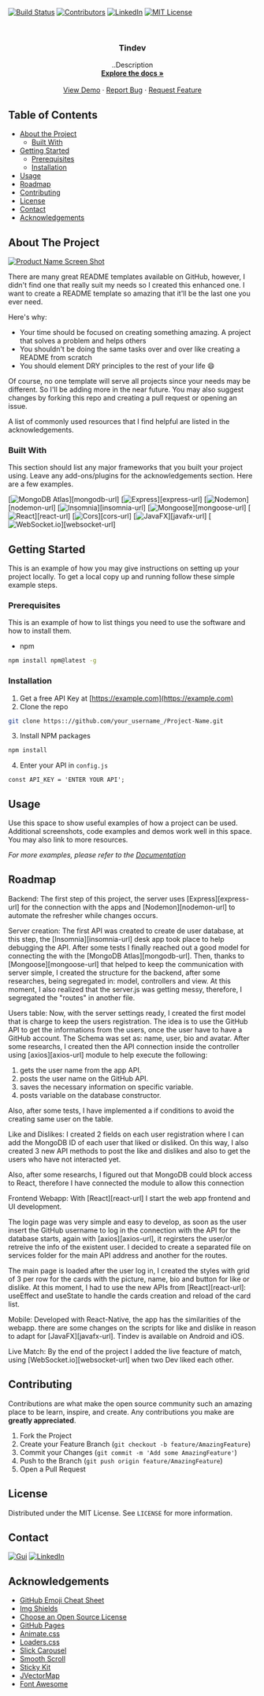 <!-- PROJECT SHIELDS -->

[![Build Status][build-shield]]()
[![Contributors][contributors-shield]]()
[![LinkedIn][linkedin-shield]][linkedin-url]
[![MIT License][license-shield]][license-url]

<!-- PROJECT LOGO -->
<br />
<p align="center">

  <h3 align="center">Tindev</h3>

  <p align="center">
    ..Description
    <br />
    <a href="https://github.com/guiaramos/tindev"><strong>Explore the docs »</strong></a>
    <br />
    <br />
    <a href="https://github.com/guiaramos/tindev">View Demo</a>
    ·
    <a href="https://github.com/guiaramos/tindev/issues">Report Bug</a>
    ·
    <a href="https://github.com/guiaramos/tindev/issues">Request Feature</a>
  </p>
</p>

<!-- TABLE OF CONTENTS -->

## Table of Contents

- [About the Project](#about-the-project)
  - [Built With](#built-with)
- [Getting Started](#getting-started)
  - [Prerequisites](#prerequisites)
  - [Installation](#installation)
- [Usage](#usage)
- [Roadmap](#roadmap)
- [Contributing](#contributing)
- [License](#license)
- [Contact](#contact)
- [Acknowledgements](#acknowledgements)

<!-- ABOUT THE PROJECT -->

## About The Project

[![Product Name Screen Shot][product-screenshot]](https://example.com)

There are many great README templates available on GitHub, however, I didn't find one that really suit my needs so I created this enhanced one. I want to create a README template so amazing that it'll be the last one you ever need.

Here's why:

- Your time should be focused on creating something amazing. A project that solves a problem and helps others
- You shouldn't be doing the same tasks over and over like creating a README from scratch
- You should element DRY principles to the rest of your life :smile:

Of course, no one template will serve all projects since your needs may be different. So I'll be adding more in the near future. You may also suggest changes by forking this repo and creating a pull request or opening an issue.

A list of commonly used resources that I find helpful are listed in the acknowledgements.

### Built With

This section should list any major frameworks that you built your project using. Leave any add-ons/plugins for the acknowledgements section. Here are a few examples.

[![MongoDB Atlas][mongodb-shield]][mongodb-url]
[![Express][express-shield]][express-url]
[![Nodemon][nodemon-shield]][nodemon-url]
[![Insomnia][insomnia-shield]][insomnia-url]
[![Mongoose][mongoose-shield]][mongoose-url]
[![React][react-shield]][react-url]
[![Cors][cors-shield]][cors-url]
[![JavaFX][javafx-shield]][javafx-url]
[![WebSocket.io][websocket-shield]][websocket-url]

<!-- GETTING STARTED -->

## Getting Started

This is an example of how you may give instructions on setting up your project locally.
To get a local copy up and running follow these simple example steps.

### Prerequisites

This is an example of how to list things you need to use the software and how to install them.

- npm

```sh
npm install npm@latest -g
```

### Installation

1. Get a free API Key at [https://example.com](https://example.com)
2. Clone the repo

```sh
git clone https:://github.com/your_username_/Project-Name.git
```

3. Install NPM packages

```sh
npm install
```

4. Enter your API in `config.js`

```JS
const API_KEY = 'ENTER YOUR API';
```

<!-- USAGE EXAMPLES -->

## Usage

Use this space to show useful examples of how a project can be used. Additional screenshots, code examples and demos work well in this space. You may also link to more resources.

_For more examples, please refer to the [Documentation](https://example.com)_

<!-- ROADMAP -->

## Roadmap

Backend:
The first step of this project, the server uses [Express][express-url] for the connection with the apps and [Nodemon][nodemon-url] to automate the refresher while changes occurs.

Server creation:
The first API was created to create de user database, at this step, the [Insomnia][insomnia-url] desk app took place to help debugging the API. After some tests I finally reached out a good model for connecting the with the [MongoDB Atlas][mongodb-url]. Then, thanks to [Mongoose][mongoose-url] that helped to keep the communication with server simple, I created the structure for the backend, after some researches, being segregated in: model, controllers and view. At this moment, I also realized that the server.js was getting messy, therefore, I segregated the "routes" in another file.

Users table:
Now, with the server settings ready, I created the first model that is charge to keep the users registration. The idea is to use the GitHub API to get the informations from the users, once the user have to have a GitHub account. The Schema was set as: name, user, bio and avatar.
After some researchs, I created then the API connection inside the controller using [axios][axios-url] module to help execute the following:

1. gets the user name from the app API.
2. posts the user name on the GitHub API.
3. saves the necessary information on specific variable.
4. posts variable on the database constructor.

Also, after some tests, I have implemented a if conditions to avoid the creating same user on the table.

Like and Dislikes:
I created 2 fields on each user registration where I can add the MongoDB ID of each user that liked or disliked. On this way, I also created 3 new API methods to post the like and dislikes and also to get the users who have not interacted yet.

Also, after some researchs, I figured out that MongoDB could block access to React, therefore I have connected the module to allow this connection

Frontend
Webapp:
With [React][react-url] I start the web app frontend and UI development.

The login page was very simple and easy to develop, as soon as the user insert the GitHub username to log in the connection with the API for the database starts, again with [axios][axios-url], it regirsters the user/or retreive the info of the existent user. I decided to create a separated file on services folder for the main API address and another for the routes.

The main page is loaded after the user log in, I created the styles with grid of 3 per row for the cards with the picture, name, bio and button for like or dislike.
At this moment, I had to use the new APIs from [React][react-url]: useEffect and useState to handle the cards creation and reload of the card list.

Mobile:
Developed with React-Native, the app has the similarities of the webapp. there are some changes on the scripts for like and dislike in reason to adapt for [JavaFX][javafx-url]. Tindev is available on Android and iOS.

Live Match:
By the end of the project I added the live feacture of match, using [WebSocket.io][websocket-url] when two Dev liked each other.

<!-- CONTRIBUTING -->

## Contributing

Contributions are what make the open source community such an amazing place to be learn, inspire, and create. Any contributions you make are **greatly appreciated**.

1. Fork the Project
2. Create your Feature Branch (`git checkout -b feature/AmazingFeature`)
3. Commit your Changes (`git commit -m 'Add some AmazingFeature'`)
4. Push to the Branch (`git push origin feature/AmazingFeature`)
5. Open a Pull Request

<!-- LICENSE -->

## License

Distributed under the MIT License. See `LICENSE` for more information.

<!-- CONTACT -->

## Contact

[![Gui][gui-shield]][gui-url]
[![LinkedIn][linkedin-shield]][linkedin-url]

<!-- ACKNOWLEDGEMENTS -->

## Acknowledgements

- [GitHub Emoji Cheat Sheet](https://www.webpagefx.com/tools/emoji-cheat-sheet)
- [Img Shields](https://shields.io)
- [Choose an Open Source License](https://choosealicense.com)
- [GitHub Pages](https://pages.github.com)
- [Animate.css](https://daneden.github.io/animate.css)
- [Loaders.css](https://connoratherton.com/loaders)
- [Slick Carousel](https://kenwheeler.github.io/slick)
- [Smooth Scroll](https://github.com/cferdinandi/smooth-scroll)
- [Sticky Kit](http://leafo.net/sticky-kit)
- [JVectorMap](http://jvectormap.com)
- [Font Awesome](https://fontawesome.com)

<!-- MARKDOWN LINKS & IMAGES -->
<!-- https://www.markdownguide.org/basic-syntax/#reference-style-links -->

[mongodb-shield]:
[mongodb-url]:
[express-shield]:
[express-url]:
[nodemon-shield]:
[nodemon-url]:
[insomnia-shield]:
[insomnia-url]:
[mongoose-shield]:
[mongoose-url]:
[react-shield]:
[react-url]:
[cors-shield]:
[cors-url]:
[javafx-shield]:
[javafx-url]:
[websocket-shield]:
[websocket-url]:
[license-shield]: https://img.shields.io/github/license/guiaramos/Best-README-Template.svg?style=flat-square
[requests-shield]: https://img.shields.io/badge/Requests-python_framework-red.svg?logo=Python
[beautifulsoup-shield]: https://img.shields.io/badge/Beautiful_Soup-python_framework-red.svg?logo=Python
[bokeh-shield]: https://img.shields.io/badge/Bokeh-python_framework-red.svg?logo=Python
[math-shield]: https://img.shields.io/badge/Math-python_framework-red.svg?logo=Python
[jupyter-shield]: https://img.shields.io/badge/Jupyter_Notebook-code%20editor-lightgrey.svg?logo=jupyter
[requests-url]: https://2.python-requests.org/en/master/
[beautifulsoup-url]: https://www.crummy.com/software/BeautifulSoup/bs4/doc/
[bokeh-url]: https://bokeh.pydata.org/en/latest/
[math-url]: https://docs.python.org/3/library/math.html
[jupyter-url]: https://jupyter.org/
[bootstrap4-shield]: https://img.shields.io/badge/Bootstrap%204-front--end%20framework-blue.svg?logo=Bootstrap
[css-shield]: https://img.shields.io/badge/CSS3-front--end-blue.svg?logo=CSS3
[pyenv-shield]: https://img.shields.io/badge/Python_Virtual_Envoriment-database-red.svg?logo=Python
[heruko-shield]: https://img.shields.io/badge/Heroku-server-success.svg?logo=Heroku
[git-shield]: https://img.shields.io/badge/Git-version_control-success.svg?logo=Git
[build-shield]: https://img.shields.io/badge/build-passing-brightgreen.svg?style=flat-square
[contributors-shield]: https://img.shields.io/badge/contributors-1-orange.svg?style=flat-square
[license-shield]: https://img.shields.io/badge/license-MIT-blue.svg?style=flat-square
[linkedin-shield]: https://img.shields.io/badge/-LinkedIn-black.svg?style=flat-square&logo=linkedin&colorB=555
[vscode-shield]: https://img.shields.io/badge/Visual%20Studio%20Code-code%20editor-lightgrey.svg?logo=visual-studio-code
[python-shield]: https://img.shields.io/badge/Python-back--end-red.svg?logo=Python
[hosts-shield]: https://img.shields.io/badge/-Hosts-lightgrey.svg?logo=internet-explorer
[gui-shield]: https://img.shields.io/badge/Guilherme%20Ramos-e--Mail-lightgrey.svg
[html-shield]: https://img.shields.io/badge/HTML5-front--end-blue.svg?logo=HTML5
[txt-shield]: https://img.shields.io/badge/-TXT-lightgrey.svg?logo=sublime-text
[flask-shield]: https://img.shields.io/badge/Flask-python_framework-red.svg?logo=Python
[tkinter-shield]: https://img.shields.io/badge/tKinter-python_framework-red.svg?logo=Python
[pyinstaller-shield]: https://img.shields.io/badge/PyInstaller-python_framework-red.svg?logo=Python
[datetime-shield]: https://img.shields.io/badge/Datetime-python_framework-red.svg?logo=Python
[dreamweaver-shield]: https://img.shields.io/badge/Dreamweaver-code_editor-lightgrey.svg?logo=Adobe-Dreamweaver
[js-shield]: https://img.shields.io/badge/JavaScript-front--end-blue.svg?logo=JavaScript
[php-shield]: https://img.shields.io/badge/PHP-front--end_preprocessor-blue.svg?logo=PHP
[cv2-shield]: https://img.shields.io/badge/OpenCV2-python_framework-red.svg?logo=Python
[time-shield]: https://img.shields.io/badge/Time-python_framework-red.svg?logo=Python
[pandas-shield]: https://img.shields.io/badge/Pandas-python_framework-red.svg?logo=Python
[bootstrap4-url]: https://getbootstrap.com/
[css-url]: http://www.css3.info/
[pyenv-url]: https://docs.python.org/3/tutorial/venv.html
[heruko-url]: https://heroku.com/
[git-url]: https://git-scm.com/
[linkedin-url]: https://www.linkedin.com/in/guilhermearamos/
[vscode-url]: https://code.visualstudio.com/docs
[python-url]: https://docs.python.org/3/
[hosts-url]: https://www.howtogeek.com/howto/27350/beginner-geek-how-to-edit-your-hosts-file/
[gui-url]: gui_aramos@outlook.com
[html-url]: https://www.w3schools.com/html/html5_intro.asp
[txt-url]: https://en.wikipedia.org/wiki/Comma-separated_values
[flask-url]: http://flask.pocoo.org/
[tkinter-url]: https://docs.python.org/3/library/tkinter.html
[pyinstaller-url]: https://www.pyinstaller.org/
[datetime-url]: https://docs.python.org/3/library/datetime.html
[dreamweaver-url]: https://www.adobe.com/products/dreamweaver.html
[js-url]: https://developer.mozilla.org/en-US/docs/Web/JavaScript
[php-url]: https://php.net/
[cv2-url]: https://pypi.org/project/opencv-python/
[time-url]: https://docs.python.org/3/library/time.html
[pandas-url]: https://pandas.pydata.org/
[license-url]: https://github.com/guiaramos/Best-README-Template/blob/master/LICENSE.txt
[product-screenshot]: img/project.png
